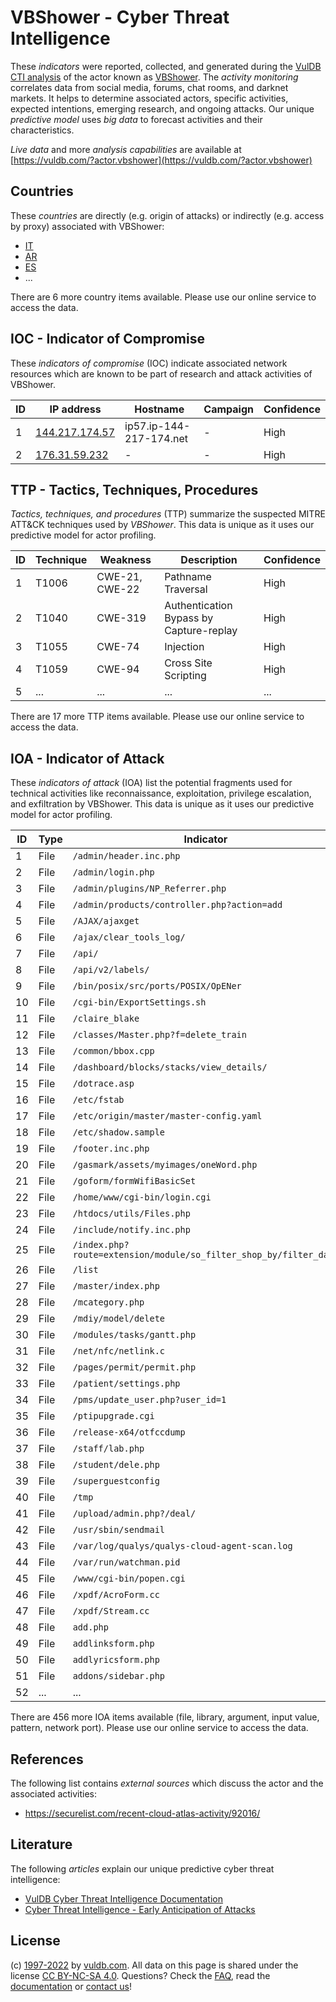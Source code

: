 # VBShower - Cyber Threat Intelligence

These _indicators_ were reported, collected, and generated during the [VulDB CTI analysis](https://vuldb.com/?kb.cti) of the actor known as [VBShower](https://vuldb.com/?actor.vbshower). The _activity monitoring_ correlates data from social media, forums, chat rooms, and darknet markets. It helps to determine associated actors, specific activities, expected intentions, emerging research, and ongoing attacks. Our unique _predictive model_ uses _big data_ to forecast activities and their characteristics.

_Live data_ and more _analysis capabilities_ are available at [https://vuldb.com/?actor.vbshower](https://vuldb.com/?actor.vbshower)

## Countries

These _countries_ are directly (e.g. origin of attacks) or indirectly (e.g. access by proxy) associated with VBShower:

* [IT](https://vuldb.com/?country.it)
* [AR](https://vuldb.com/?country.ar)
* [ES](https://vuldb.com/?country.es)
* ...

There are 6 more country items available. Please use our online service to access the data.

## IOC - Indicator of Compromise

These _indicators of compromise_ (IOC) indicate associated network resources which are known to be part of research and attack activities of VBShower.

ID | IP address | Hostname | Campaign | Confidence
-- | ---------- | -------- | -------- | ----------
1 | [144.217.174.57](https://vuldb.com/?ip.144.217.174.57) | ip57.ip-144-217-174.net | - | High
2 | [176.31.59.232](https://vuldb.com/?ip.176.31.59.232) | - | - | High

## TTP - Tactics, Techniques, Procedures

_Tactics, techniques, and procedures_ (TTP) summarize the suspected MITRE ATT&CK techniques used by _VBShower_. This data is unique as it uses our predictive model for actor profiling.

ID | Technique | Weakness | Description | Confidence
-- | --------- | -------- | ----------- | ----------
1 | T1006 | CWE-21, CWE-22 | Pathname Traversal | High
2 | T1040 | CWE-319 | Authentication Bypass by Capture-replay | High
3 | T1055 | CWE-74 | Injection | High
4 | T1059 | CWE-94 | Cross Site Scripting | High
5 | ... | ... | ... | ...

There are 17 more TTP items available. Please use our online service to access the data.

## IOA - Indicator of Attack

These _indicators of attack_ (IOA) list the potential fragments used for technical activities like reconnaissance, exploitation, privilege escalation, and exfiltration by VBShower. This data is unique as it uses our predictive model for actor profiling.

ID | Type | Indicator | Confidence
-- | ---- | --------- | ----------
1 | File | `/admin/header.inc.php` | High
2 | File | `/admin/login.php` | High
3 | File | `/admin/plugins/NP_Referrer.php` | High
4 | File | `/admin/products/controller.php?action=add` | High
5 | File | `/AJAX/ajaxget` | High
6 | File | `/ajax/clear_tools_log/` | High
7 | File | `/api/` | Low
8 | File | `/api/v2/labels/` | High
9 | File | `/bin/posix/src/ports/POSIX/OpENer` | High
10 | File | `/cgi-bin/ExportSettings.sh` | High
11 | File | `/claire_blake` | High
12 | File | `/classes/Master.php?f=delete_train` | High
13 | File | `/common/bbox.cpp` | High
14 | File | `/dashboard/blocks/stacks/view_details/` | High
15 | File | `/dotrace.asp` | Medium
16 | File | `/etc/fstab` | Medium
17 | File | `/etc/origin/master/master-config.yaml` | High
18 | File | `/etc/shadow.sample` | High
19 | File | `/footer.inc.php` | High
20 | File | `/gasmark/assets/myimages/oneWord.php` | High
21 | File | `/goform/formWifiBasicSet` | High
22 | File | `/home/www/cgi-bin/login.cgi` | High
23 | File | `/htdocs/utils/Files.php` | High
24 | File | `/include/notify.inc.php` | High
25 | File | `/index.php?route=extension/module/so_filter_shop_by/filter_data` | High
26 | File | `/list` | Low
27 | File | `/master/index.php` | High
28 | File | `/mcategory.php` | High
29 | File | `/mdiy/model/delete` | High
30 | File | `/modules/tasks/gantt.php` | High
31 | File | `/net/nfc/netlink.c` | High
32 | File | `/pages/permit/permit.php` | High
33 | File | `/patient/settings.php` | High
34 | File | `/pms/update_user.php?user_id=1` | High
35 | File | `/ptipupgrade.cgi` | High
36 | File | `/release-x64/otfccdump` | High
37 | File | `/staff/lab.php` | High
38 | File | `/student/dele.php` | High
39 | File | `/superguestconfig` | High
40 | File | `/tmp` | Low
41 | File | `/upload/admin.php?/deal/` | High
42 | File | `/usr/sbin/sendmail` | High
43 | File | `/var/log/qualys/qualys-cloud-agent-scan.log` | High
44 | File | `/var/run/watchman.pid` | High
45 | File | `/www/cgi-bin/popen.cgi` | High
46 | File | `/xpdf/AcroForm.cc` | High
47 | File | `/xpdf/Stream.cc` | High
48 | File | `add.php` | Low
49 | File | `addlinksform.php` | High
50 | File | `addlyricsform.php` | High
51 | File | `addons/sidebar.php` | High
52 | ... | ... | ...

There are 456 more IOA items available (file, library, argument, input value, pattern, network port). Please use our online service to access the data.

## References

The following list contains _external sources_ which discuss the actor and the associated activities:

* https://securelist.com/recent-cloud-atlas-activity/92016/

## Literature

The following _articles_ explain our unique predictive cyber threat intelligence:

* [VulDB Cyber Threat Intelligence Documentation](https://vuldb.com/?kb.cti)
* [Cyber Threat Intelligence - Early Anticipation of Attacks](https://www.scip.ch/en/?labs.20201022)

## License

(c) [1997-2022](https://vuldb.com/?kb.changelog) by [vuldb.com](https://vuldb.com/?kb.about). All data on this page is shared under the license [CC BY-NC-SA 4.0](https://creativecommons.org/licenses/by-nc-sa/4.0/). Questions? Check the [FAQ](https://vuldb.com/?kb.faq), read the [documentation](https://vuldb.com/?kb) or [contact us](https://vuldb.com/?contact)!
